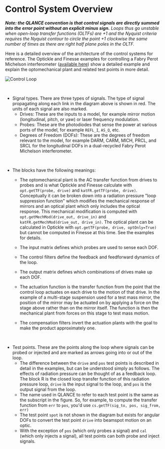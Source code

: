 # Control System Overview

*__Note: the QLANCE convention is that control signals are directly summed into the error point without an explicit minus sign.__ Loops thus go unstable when open-loop transfer functions (OLTFs) are +1 and the Nyquist criteria requires the Nyquist contour to circle the point +1 clockwise the same number of times as there are right half plane poles in the OLTF.*

Here is a detailed overview of the architecture of the control systems for reference. The Optickle and Finesse examples for controlling a Fabry Perot Michelson interferometer ([available here](../examples/FPMI/)) show a detailed example and explain the optomechanical plant and related test points in more detail.

![Control Loop](control_loop.svg)

<p>&nbsp;</p>

* Signal types. There are three types of signals. The type of signal propagating along each link in the diagram above is shown in red. The units of each signal are also marked.
    * Drives: These are the inputs to a model, for example mirror motion (longitudinal, pitch, or yaw) or laser frequency modulation.
    * Probes: These are the photodiodes that sense the power at various ports of the model, for example `REFL_I`, `AS_Q`, etc.
    * Degrees of Freedom (DOFs): These are the degrees of freedom relevant to the model, for example DARM, CARM, MICH, PRCL, and SRCL for the longitudinal DOFs in a dual-recycled Fabry Perot Michelson interferometer.
    
<p>&nbsp;</p>
    
* The blocks have the following meanings:
    * The optomechanical plant is the AC transfer function from drives to probes and is what Optickle and Finesse calculate with `opt.getTF(probe, drive)` and `katFR.getTF(probe, drive)`. Conceptually it can be broken down into a radiation pressure "loop suppression function" which modifies the mechanical response of mirrors and an optical plant which only includes the optical response. This mechanical modification is computed with `opt.getMechMod(drive_out, drive_in)` and `katFR.getMechMod(drive_out, drive_in)`. The optical plant can be calculated in Optickle with `opt.getTF(probe, drive, optOnly=True)` but cannot be computed in Finesse at this time. See the examples for details.

    * The input matrix defines which probes are used to sense each DOF.

    * The control filters define the feedback and feedforward dynamics of the loop.
    
    * The output matrix defines which combinations of drives make up each DOF.

    * The actuation function is the transfer function from the point that the control loop actuates on each drive to the motion of that drive. In the example of a multi-stage suspension used for a test mass mirror, the position of the mirror may be actuated on by applying a force on the stage above rather than on the mirror itself. The function is then the mechanical plant from forces on this stage to test mass motion.
    
    * The compensation filters invert the actuation plants with the goal to make the product approximately one.

<p>&nbsp;</p>

* Test points. These are the points along the loop where signals can be probed or injected and are marked as arrows going into or out of the loop.
    * The difference between the `drive` and `pos` test points is described in detail in the examples, but can be understood simply as follows. The effects of radiation pressure can be thought of as a feedback loop. The block R is the closed loop transfer function of this radiation pressure loop, `drive` is the input signal to the loop, and `pos` is the output signal from the loop.
    * The name used in QLANCE to refer to each test point is the same as the subscript in the figure. So, for example, to compute the transfer function from `err` to `pos`, you'd use `cs.getTF(sig_to, pos, sig_from, err)`
    * The test point `spot` is not shown in the diagram but exists for angular DOFs to convert the test point `drive` into beamspot motion on an optic.
    * With the exception of `pos` (which only probes a signal) and `cal` (which only injects a signal), all test points can both probe and inject signals.
